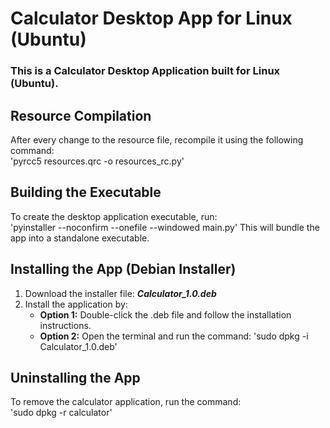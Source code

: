# Calculator Desktop App for Linux (Ubuntu)
### This is a Calculator Desktop Application built for Linux (Ubuntu).  
## Resource Compilation  
After every change to the resource file, recompile it using the following command:  
'pyrcc5 resources.qrc -o resources_rc.py'  
## Building the Executable  
To create the desktop application executable, run:  
'pyinstaller --noconfirm --onefile --windowed main.py'
This will bundle the app into a standalone executable.  
## Installing the App (Debian Installer)
1. Download the installer file: ***Calculator_1.0.deb***
2. Install the application by:
   - **Option 1:** Double-click the .deb file and follow the installation instructions.
   - **Option 2:** Open the terminal and run the command:
     'sudo dpkg -i Calculator_1.0.deb'
## Uninstalling the App
To remove the calculator application, run the command:  
'sudo dpkg -r calculator'
